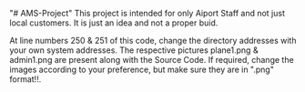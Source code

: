 "# AMS-Project" 
This project is intended for only Aiport Staff and not just local customers.
It is just an idea and not a proper buid.

At line numbers 250 & 251 of this code, change the directory addresses with your own system addresses.
The respective pictures plane1.png & admin1.png are present along with the Source Code.
If required, change the images according to your preference, but make sure they are in ".png" format!!.
